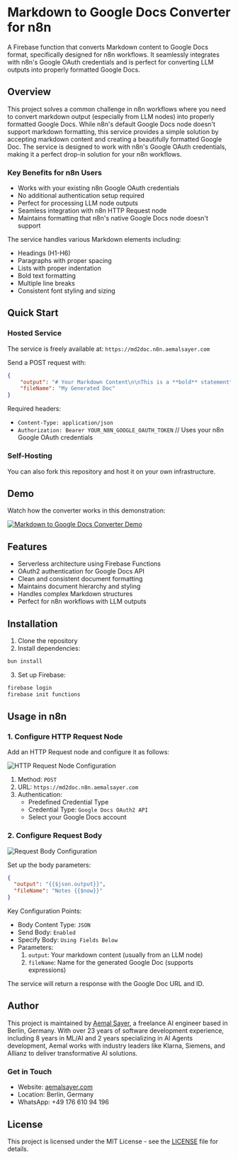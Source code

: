 # Markdown to Google Docs Converter for n8n

A Firebase function that converts Markdown content to Google Docs format, specifically designed for n8n workflows. It seamlessly integrates with n8n's Google OAuth credentials and is perfect for converting LLM outputs into properly formatted Google Docs.

## Overview

This project solves a common challenge in n8n workflows where you need to convert markdown output (especially from LLM nodes) into properly formatted Google Docs. While n8n's default Google Docs node doesn't support markdown formatting, this service provides a simple solution by accepting markdown content and creating a beautifully formatted Google Doc. The service is designed to work with n8n's Google OAuth credentials, making it a perfect drop-in solution for your n8n workflows.

### Key Benefits for n8n Users

- Works with your existing n8n Google OAuth credentials
- No additional authentication setup required
- Perfect for processing LLM node outputs
- Seamless integration with n8n HTTP Request node
- Maintains formatting that n8n's native Google Docs node doesn't support

The service handles various Markdown elements including:

- Headings (H1-H6)
- Paragraphs with proper spacing
- Lists with proper indentation
- Bold text formatting
- Multiple line breaks
- Consistent font styling and sizing

## Quick Start

### Hosted Service

The service is freely available at: `https://md2doc.n8n.aemalsayer.com`

Send a POST request with:

```json
{
    "output": "# Your Markdown Content\n\nThis is a **bold** statement",
    "fileName": "My Generated Doc"
}
```

Required headers:

- `Content-Type: application/json`
- `Authorization: Bearer YOUR_N8N_GOOGLE_OAUTH_TOKEN` // Uses your n8n Google OAuth credentials

### Self-Hosting

You can also fork this repository and host it on your own infrastructure.

## Demo

Watch how the converter works in this demonstration:

[![Markdown to Google Docs Converter Demo](https://img.youtube.com/vi/r2HdgJiCInA/0.jpg)](https://youtu.be/r2HdgJiCInA)

## Features

- Serverless architecture using Firebase Functions
- OAuth2 authentication for Google Docs API
- Clean and consistent document formatting
- Maintains document hierarchy and styling
- Handles complex Markdown structures
- Perfect for n8n workflows with LLM outputs

## Installation

1. Clone the repository
2. Install dependencies:

```bash
bun install
```

3. Set up Firebase:

```bash
firebase login
firebase init functions
```

## Usage in n8n

### 1. Configure HTTP Request Node

Add an HTTP Request node and configure it as follows:

![HTTP Request Node Configuration](.github/assets/screen1.png)

1. Method: `POST`
2. URL: `https://md2doc.n8n.aemalsayer.com`
3. Authentication:
   - Predefined Credential Type
   - Credential Type: `Google Docs OAuth2 API`
   - Select your Google Docs account

### 2. Configure Request Body

![Request Body Configuration](.github/assets/screen2.png)

Set up the body parameters:

```json
{
  "output": "{{$json.output}}",
  "fileName": "Notes {{$now}}"
}
```

Key Configuration Points:

- Body Content Type: `JSON`
- Send Body: `Enabled`
- Specify Body: `Using Fields Below`
- Parameters:
  1. `output`: Your markdown content (usually from an LLM node)
  2. `fileName`: Name for the generated Google Doc (supports expressions)

The service will return a response with the Google Doc URL and ID.

## Author

This project is maintained by [Aemal Sayer](https://aemalsayer.com), a freelance AI engineer based in Berlin, Germany. With over 23 years of software development experience, including 8 years in ML/AI and 2 years specializing in AI Agents development, Aemal works with industry leaders like Klarna, Siemens, and Allianz to deliver transformative AI solutions.

### Get in Touch

- Website: [aemalsayer.com](https://aemalsayer.com)
- Location: Berlin, Germany
- WhatsApp: +49 176 610 94 196

## License

This project is licensed under the MIT License - see the [LICENSE](LICENSE) file for details.
